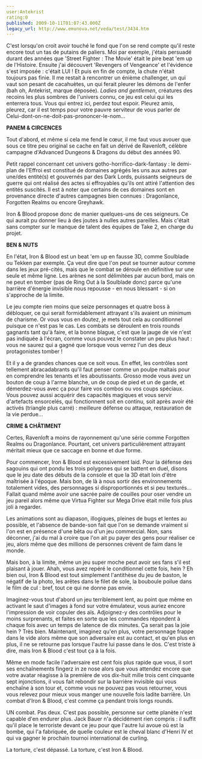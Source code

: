 ```yaml
---
user:Antekrist
rating:0
published: 2009-10-11T01:07:43.000Z
legacy_url: http://www.emunova.net/veda/test/3434.htm
---
```

C'est lorsqu'on croit avoir touché le fond que l'on se rend compte qu'il reste encore tout un tas de putains de paliers. Moi par exemple, j'étais persuadé durant des années que 'Street Fighter : The Movie' était le pire beat 'em up de l'Histoire. Ensuite j'ai découvert 'Revengers of Vengeance' et l'évidence s'est imposée : c'était LUI ! Et puis en fin de compte, la chute n'était toujours pas finie. Il me restait à rencontrer un énième challenger, un qui vaut son pesant de cacahuètes, un qui ferait pleurer les démons de l'enfer (bah oh, Antekrist, marque déposée). _Ladies and gentlemen_, créatures des recoins les plus sombres de l'univers connu, ce jeu est celui qui les enterrera tous. Vous qui entrez ici, perdez tout espoir. Pleurez amis, pleurez, car il est temps pour votre pauvre serviteur de vous parler de Celui-dont-on-ne-doit-pas-prononcer-le-nom...  

  

**PANEM & CIRCENCES**  

Tout d'abord, et même si cela me fend le cœur, il me faut vous avouer que sous ce titre peu original se cache en fait un dérivé de Ravenloft, célèbre campagne d'Advanced Dungeons & Dragons du début des années 90\.  

Petit rappel concernant cet univers gotho-horrifico-dark-fantasy : le demi-plan de l'Effroi est constitué de domaines agrégés les uns aux autres par une/des entité(s) et gouvernés par des Dark Lords, puissants seigneurs de guerre qui ont réalisé des actes si effroyables qu'ils ont attiré l'attention des entités suscités. Il est à noter que certains de ces domaines sont en provenance directe d'autres campagnes bien connues : Dragonlance, Forgotten Realms ou encore Greyhawk.  

Iron & Blood propose donc de manier quelques-uns de ces seigneurs. Ce qui aurait pu donner lieu à des joutes à nulles autres pareilles. Mais c'était sans compter sur le manque de talent des équipes de Take 2, en charge du projet.  

  

**BEN & NUTS**  

En l'état, Iron & Blood est un beat 'em up en fausse 3D, comme Soulblade ou Tekken par exemple. Ça veut dire que l'on peut se tourner autour comme dans les jeux pré-cités, mais que le combat se déroule en définitive sur une seule et même ligne. Les arènes ne sont délimitées par aucun bord, mais on ne peut en tomber (pas de Ring Out à la Soulblade donc) parce qu'une barrière d'énergie invisible nous repousse - en nous blessant - si on s'approche de la limite.  

Le jeu compte rien moins que seize personnages et quatre boss à débloquer, ce qui serait formidablement attrayant s'ils avaient un minimum de charisme. Or vous vous en doutez, je mets tout cela au conditionnel puisque ce n'est pas le cas. Les combats se déroulent en trois rounds gagnants tant qu'à faire, et la bonne blague, c'est que la jauge de vie n'est pas indiquée à l'écran, comme vous pouvez le constater un peu plus haut : vous ne saurez qui a gagné que lorsque vous verrez l'un des deux protagonistes tomber !  

Et il y a de grandes chances que ce soit vous. En effet, les contrôles sont tellement abracadabrants qu'il faut penser comme un poulpe maltais pour en comprendre les tenants et les aboutissants. Grosso mode vous avez un bouton de coup à l'arme blanche, un de coup de pied et un de garde, et démerdez-vous avec ça pour faire vos combos ou vos coups spéciaux. Vous pouvez aussi acquérir des capacités magiques et vous servir d'artefacts ensorcelés, qui fonctionnent soit en continu, soit après avoir été activés (triangle plus carré) : meilleure défense ou attaque, restauration de la vie perdue...  

  

**CRIME & CHÂTIMENT**  

Certes, Ravenloft a moins de rayonnement qu'une série comme Forgotten Realms ou Dragonlance. Pourtant, cet univers particulièrement attrayant méritait mieux que ce saccage en bonne et due forme.  

Pour commencer, Iron & Blood est excessivement laid. Pour la défense des sagouins qui ont pondu les trois polygones qui se battent en duel, disons que le jeu date des débuts de la console et que la 3D était loin d'être maîtrisée à l'époque. Mais bon, de là à nous sortir des environnements totalement vides, des personnages si disproportionnés et si peu texturés... Fallait quand même avoir une sacrée paire de couilles pour oser vendre un jeu pareil alors même que Virtua Fighter sur Mega Drive était mille fois plus joli à regarder.  

Les animations sont au diapason, illogiques, pleines de bugs et lentes au possible, et l'absence de bande-son fait que l'on se demande vraiment si l'on est en présence d'une bêta ou d'un jeu commercial. Non, sans déconner, j'ai du mal à croire que l'on ait pu payer des gens pour réaliser ce jeu, alors même que des millions de personnes crèvent de faim dans le monde.  

Mais bon, à la limite, même un jeu super moche peut avoir ses fans s'il est plaisant à jouer. Ahah, vous avez repéré le conditionnel cette fois, hein ? Eh bien oui, Iron & Blood est tout simplement l'antithèse du jeu de baston, le négatif de la photo, les arêtes dans le filet de sole, la bouboule poilue dans le film de cul : bref, tout ce qui ne donne pas envie.  

Imaginez-vous tout d'abord un jeu terriblement lent, au point que même en activant le saut d'images à fond sur votre émulateur, vous auriez encore l'impression de voir copuler des aïs. Adjoignez-y des contrôles pour le moins surprenants, et faites en sorte que les commandes répondent à chaque fois avec un temps de latence de dix minutes. Ça serait pas la joie hein ? Très bien. Maintenant, imaginez qu'en plus, votre personnage frappe dans le vide alors même que son adversaire est au contact, et qu'en plus en plus, il ne se retourne pas lorsque l'autre lui passe dans le dos. C'est triste à dire, mais Iron & Blood c'est tout ça à la fois.  

Même en mode facile l'adversaire est cent fois plus rapide que vous, il sort ses enchaînements fingerz in ze nose alors que vous attendez encore que votre avatar réagisse à la première de vos dix-huit mille trois cent cinquante sept injonctions, il vous fait rebondir sur la barrière invisible qui vous enchaîne à son tour et, comme vous ne pouvez pas vous retourner, vous vous relevez pour mieux vous manger une nouvelle fois ladite barrière. Un combat d'Iron & Blood, c'est comme ça pendant trois longs rounds.  

UN combat. Pas deux. C'est pas possible, personne sur cette planète n'est capable d'en endurer plus. Jack Bauer n'a décidément rien compris : il suffit qu'il place le terroriste devant ce jeu pour que l'autre lui avoue où est la bombe, qui l'a fabriquée, de quelle couleur est le cheval blanc d'Henri IV et qui va gagner le prochain tournoi international de curling.  

La torture, c'est dépassé. La torture, c'est Iron & Blood.